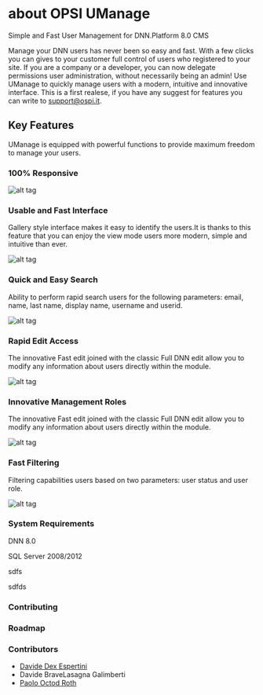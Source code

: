 about OPSI UManage
============

Simple and Fast User Management for DNN.Platform 8.0 CMS

Manage your DNN users has never been so easy and fast. With a few clicks you can gives to your customer full control of users who registered to your site. If you are a company or a developer, you can now delegate permissions user administration, without necessarily being an admin! 
Use UManage to quickly manage users with a modern, intuitive and innovative interface.
This is a first realese, if you have any suggest for features you can write to support@ospi.it. 

## Key Features
UManage is equipped with powerful functions to provide maximum freedom to manage your users.

### 100% Responsive
![alt tag](http://umanage.opsi.it/portals/5/Images/uManage/UManage-HeadingTwo.jpg)

### Usable and Fast Interface
Gallery style interface makes it easy to identify the users.It is thanks to this feature that you can enjoy the view mode users more modern, simple and intuitive than ever.

![alt tag](http://umanage.opsi.it/portals/5/Images/uManage/um_nicegfx.png)

### Quick and Easy Search
Ability to perform rapid search users for the following parameters: email, name, last name, display name, username and userid.

![alt tag](http://umanage.opsi.it/portals/5/Images/uManage/um_search.png)

### Rapid Edit Access
The innovative Fast edit joined with the classic Full DNN edit allow you to modify any information about users directly within the module. 

![alt tag](http://umanage.opsi.it/portals/5/Images/uManage/um_rapidaction.png)

### Innovative Management Roles
The innovative Fast edit joined with the classic Full DNN edit allow you to modify any information about users directly within the module. 

![alt tag](http://umanage.opsi.it/portals/5/Images/uManage/um_rapidrole.png)

### Fast Filtering
Filtering capabilities users based on two parameters: user status and user role.

![alt tag](http://umanage.opsi.it/portals/5/Images/uManage/um_filter.png)

### System Requirements

DNN 8.0

SQL Server 2008/2012

sdfs

sdfds


### Contributing

### Roadmap

### Contributors

- [Davide Dex Espertini](https://github.com/iamdex/)
- Davide BraveLasagna Galimberti
- [Paolo Octod Roth](https://github.com/OctoD/)